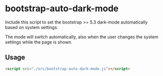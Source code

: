 # bootstrap-auto-dark-mode

Include this script to set the bootstrap >= 5.3 dark-mode automatically based on system settings.

The mode will switch automatically, also when the user changes the system settings while the page is shown.

## Usage

```html
<script src="./src/bootstrap-auto-dark-mode.js"></script>
```

